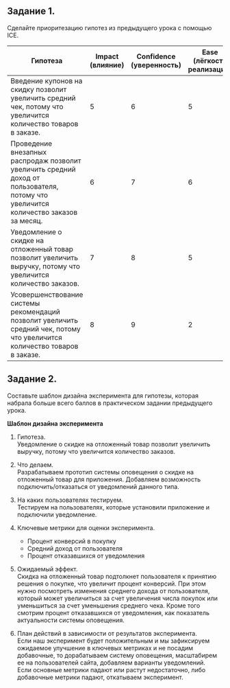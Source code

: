 ## Задание 1.

Сделайте приоритезацию гипотез из предыдущего урока с помощью ICE.

| Гипотеза | Impact (влияние) | Confidence (уверенность) | Ease (лёгкость реализации) | ICE Score | Метрика |
| --- | --- | --- | --- | --- | --- |
| Введение купонов на скидку позволит увеличить средний чек, потому что увеличится количество товаров в заказе. | 5 | 6 | 5 | 150 | Средний чек |
| Проведение внезапных распродаж позволит увеличить средний доход от пользователя, потому что увеличится количество заказов за месяц. | 6 | 7 | 6 | 252 | Средний доход от пользователя |
| Уведомление о скидке на отложенный товар позволит увеличить выручку, потому что увеличится количество заказов. | 7 | 8 | 5 | 280 | Конверсия в покупку |
| Усовершенствование системы рекомендаций позволит увеличить средний чек, потому что увеличится количество товаров в заказе. | 8 | 9 | 2 | 144 | Средний чек |

## Задание 2.

Составьте шаблон дизайна эксперимента для гипотезы, которая набрала больше всего баллов в практическом задании предыдущего урока.

**Шаблон дизайна эксперимента**
1. Гипотеза. \
Уведомление о скидке на отложенный товар позволит увеличить выручку, потому что увеличится количество заказов.

2. Что делаем. \
Разрабатываем прототип системы оповещения о скидке на отложенный товар для приложения. Добавляем возможность подключить/отказаться от уведомлений данного типа.

3. На каких пользователях тестируем. \
Тестируем на пользователях, которые установили приложение и подключили уведомление.

4. Ключевые метрики для оценки эксперимента.
    * Процент конверсий в покупку
    * Средний доход от пользователя
    * Процент отказавшихся от уведомления

5. Ожидаемый эффект. \
Скидка на отложенный товар подтолкнет пользователя к принятию решения о покупке, что увеличит процент конверсий. При этом нужно посмотреть изменения среднего дохода от пользователя, который может увеличиться за счет увеличения числа покупок или уменьшиться за счет уменьшения среднего чека. Кроме того смотрим процент отказавшихся от уведомления, как показатель актуальности системы оповещения.

6. План действий в зависимости от результатов эксперимента. \
Если наш эксперимент будет положительным и мы зафиксируем ожидаемое улучшение в ключевых метриках и не посадим добавочные, то дорабатываем систему оповещения, масштабирем ее на пользователей сайта, добавляем варианты уведомлений.\
Если основные метрики падают или растут недостаточно, либо добавочные метрики падают, откатываем эксперимент.



